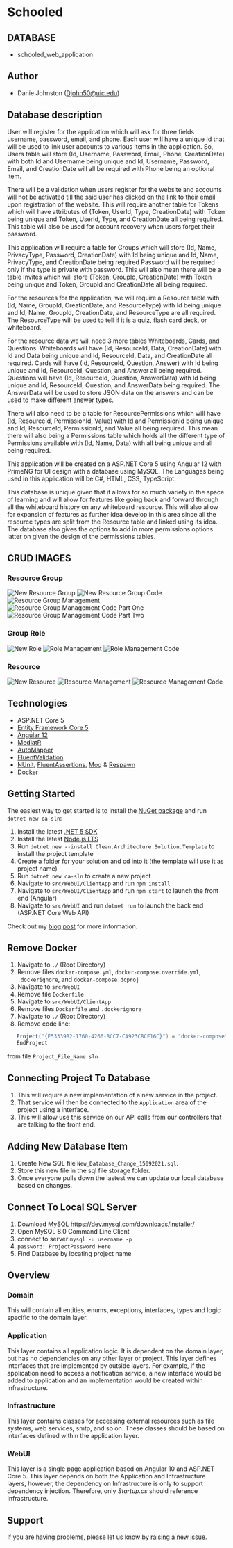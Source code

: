 # Schooled
## DATABASE
* schooled_web_application

## Author
* Danie Johnston (Djohn50@uic.edu)

## Database description
User will register for the application which will ask for three fields username, password, email, and phone. Each user will have a unique Id that will be used to link user accounts to various items in the application. So, Users table will store (Id, Username, Password, Email, Phone, CreationDate) with both Id and Username being unique and Id, Username, Password, Email, and CreationDate will all be required with Phone being an optional item.

There will be a validation when users register for the website and accounts will not be activated till the said user has clicked on the link to their email upon registration of the website.
This will require another table for Tokens which will have attributes of (Token, UserId, Type, CreationDate) with Token being unique and Token, UserId, Type, and CreationDate all being required. This table will also be used for account recovery when users forget their password.

This application will require a table for Groups which will store (Id, Name, PrivacyType, Password, CreationDate) with Id being unique and Id, Name, PrivacyType, and CreationDate being required Password will be required only if the type is private with password. This will also mean there will be a table Invites which will store (Token, GroupId, CreationDate) with Token being unique and Token, GroupId and CreationDate all being required.

For the resources for the application, we will require a Resource table with (Id, Name, GroupId, CreationDate, and ResourceType) with Id being unique and Id, Name, GroupId, CreationDate, and ResourceType are all required. The ResourceType will be used to tell if it is a quiz, flash card deck, or whiteboard.

For the resource data we will need 3 more tables Whiteboards, Cards, and Questions.
Whiteboards will have (Id, ResourceId, Data, CreationDate) with Id and Data being unique and Id, ResourceId, Data, and CreationDate all required. Cards will have (Id, ResourceId, Question, Answer) with Id being unique and Id, ResourceId, Question, and Answer all being required. Questions will have (Id, ResourceId, Question, AnswerData) with Id being unique and Id, ResourceId, Question, and AnswerData being required. The AnswerData will be used to store JSON data on the answers and can be used to make different answer types.

There will also need to be a table for ResourcePermissions which will have (Id, ResourceId, PermissionId, Value) with Id and PermissionId being unique and Id, ResourceId, PermissionId, and Value all being required. This mean there will also being a Permissions table which holds all the different type of Permissions available with (Id, Name, Data) with all being unique and all being required.

This application will be created on a ASP.NET Core 5 using Angular 12 with PrimeNG for UI design with a database using MySQL. The Languages being used in this application will be C#, HTML, CSS, TypeScript.

This database is unique given that it allows for so much variety in the space of learning and will allow for features like going back and forward through all the whiteboard history on any whiteboard resource. This will also allow for expansion of features as further idea develop in this area since all the resource types are split from the Resource table and linked using its idea. The database also gives the options to add in more permissions options latter on given the design of the permissions tables.

## CRUD IMAGES

### Resource Group

![New Resource Group](./img/Create_Screen_Group.png)
![New Resource Group Code](./img/Create_Group_HTML.png)
![Resource Group Management](./img/Update_And_Delete_Screen_Group.png)
![Resource Group Management Code Part One](./img/Group_Management_HTML.png)
![Resource Group Management Code Part Two](./img/Group_Management_HTML_2.png)
### Group Role

![New Role ](./img/Create_Screen_Role.png)
![Role Management](./img/Update_And_Delete_Screen_Role.png)
![Role Management Code](./img/Role_Management_HTML.png)

### Resource

![New Resource ](./img/Create_Screen_Resource.png)
![Resource Management](./img/Update_And_Delete_Screen_Resource.png)
![Resource Management Code](./img/Resource_Management_HTML.png)

## Technologies

* ASP.NET Core 5
* [Entity Framework Core 5](https://docs.microsoft.com/en-us/ef/core/)
* [Angular 12](https://angular.io/)
* [MediatR](https://github.com/jbogard/MediatR)
* [AutoMapper](https://automapper.org/)
* [FluentValidation](https://fluentvalidation.net/)
* [NUnit](https://nunit.org/), [FluentAssertions](https://fluentassertions.com/), [Moq](https://github.com/moq) & [Respawn](https://github.com/jbogard/Respawn)
* [Docker](https://www.docker.com/)

## Getting Started

The easiest way to get started is to install the [NuGet package](https://www.nuget.org/packages/Clean.Architecture.Solution.Template) and run `dotnet new ca-sln`:

1. Install the latest [.NET 5 SDK](https://dotnet.microsoft.com/download/dotnet/5.0)
2. Install the latest [Node.js LTS](https://nodejs.org/en/)
3. Run `dotnet new --install Clean.Architecture.Solution.Template` to install the project template
4. Create a folder for your solution and cd into it (the template will use it as project name)
5. Run `dotnet new ca-sln` to create a new project
6. Navigate to `src/WebUI/ClientApp` and run `npm install`
7. Navigate to `src/WebUI/ClientApp` and run `npm start` to launch the front end (Angular)
8. Navigate to `src/WebUI` and run `dotnet run` to launch the back end (ASP.NET Core Web API)

Check out my [blog post](https://jasontaylor.dev/clean-architecture-getting-started/) for more information.

## Remove Docker

1. Navigate to `./` (Root Directory)
2. Remove files `docker-compose.yml`, `docker-compose.override.yml`, `.dockerignore`, and `docker-compose.dcproj`
3. Navigate to `src/WebUI`
4. Remove file `Dockerfile`
5. Navigate to `src/WebUI/ClientApp`
6. Remove files `Dockerfile` and `.dockerignore`
7. Navigate to `./` (Root Directory)
8. Remove code line:

```C#
   Project("{E53339B2-1760-4266-BCC7-CA923CBCF16C}") = "docker-compose", "docker-compose.dcproj", "{6BD2EC46-FA8F-44F3-AF33-903BBB347116}"
   EndProject
```

from file `Project_File_Name.sln`
## Connecting Project To Database
1. This will require a new implementation of a new service in the project.
2. That service will then be connected to the `Application` area of the project using a interface.
3. This will allow use this service on our API calls from our controllers that are talking to the front end.

## Adding New Database Item
1. Create New SQL file `New_Database_Change_15092021.sql`.
2. Store this new file in the sql file storage folder.
3. Once everyone pulls down the lastest we can update our local database based on changes.

## Connect To Local SQL Server

1. Download MySQL https://dev.mysql.com/downloads/installer/
2. Open MySQL 8.0 Command Line Client
3. connect to server `mysql -u username -p`
4. `password: ProjectPassword Here`
5. Find Database by locating project name

## Overview

### Domain

This will contain all entities, enums, exceptions, interfaces, types and logic specific to the domain layer.

### Application

This layer contains all application logic. It is dependent on the domain layer, but has no dependencies on any other layer or project. This layer defines interfaces that are implemented by outside layers. For example, if the application need to access a notification service, a new interface would be added to application and an implementation would be created within infrastructure.

### Infrastructure

This layer contains classes for accessing external resources such as file systems, web services, smtp, and so on. These classes should be based on interfaces defined within the application layer.

### WebUI

This layer is a single page application based on Angular 10 and ASP.NET Core 5. This layer depends on both the Application and Infrastructure layers, however, the dependency on Infrastructure is only to support dependency injection. Therefore, only *Startup.cs* should reference Infrastructure.

## Support

If you are having problems, please let us know by [raising a new issue](https://github.com/jasontaylordev/CleanArchitecture/issues/new/choose).
